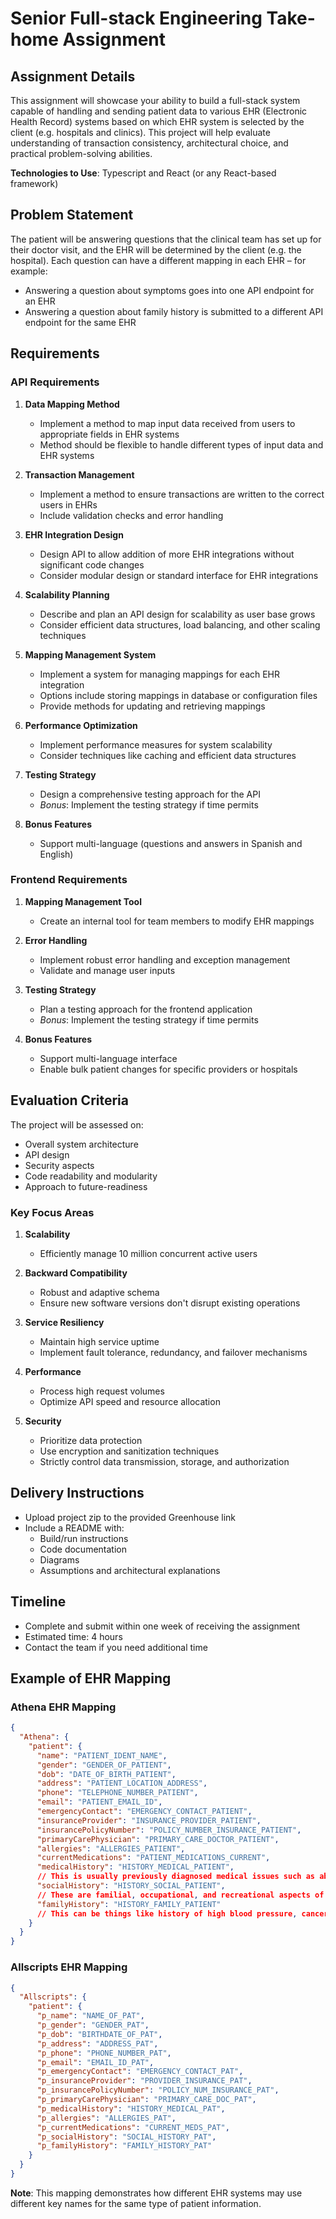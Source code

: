 # Senior Full-stack Engineering Take-home Assignment

## Assignment Details

This assignment will showcase your ability to build a full-stack system capable of handling and sending patient data to various EHR (Electronic Health Record) systems based on which EHR system is selected by the client (e.g. hospitals and clinics). This project will help evaluate understanding of transaction consistency, architectural choice, and practical problem-solving abilities.

**Technologies to Use**: Typescript and React (or any React-based framework)

## Problem Statement

The patient will be answering questions that the clinical team has set up for their doctor visit, and the EHR will be determined by the client (e.g. the hospital). Each question can have a different mapping in each EHR – for example:

- Answering a question about symptoms goes into one API endpoint for an EHR
- Answering a question about family history is submitted to a different API endpoint for the same EHR

## Requirements

### API Requirements

1. **Data Mapping Method**

   - Implement a method to map input data received from users to appropriate fields in EHR systems
   - Method should be flexible to handle different types of input data and EHR systems

2. **Transaction Management**

   - Implement a method to ensure transactions are written to the correct users in EHRs
   - Include validation checks and error handling

3. **EHR Integration Design**

   - Design API to allow addition of more EHR integrations without significant code changes
   - Consider modular design or standard interface for EHR integrations

4. **Scalability Planning**

   - Describe and plan an API design for scalability as user base grows
   - Consider efficient data structures, load balancing, and other scaling techniques

5. **Mapping Management System**

   - Implement a system for managing mappings for each EHR integration
   - Options include storing mappings in database or configuration files
   - Provide methods for updating and retrieving mappings

6. **Performance Optimization**

   - Implement performance measures for system scalability
   - Consider techniques like caching and efficient data structures

7. **Testing Strategy**

   - Design a comprehensive testing approach for the API
   - _Bonus_: Implement the testing strategy if time permits

8. **Bonus Features**
   - Support multi-language (questions and answers in Spanish and English)

### Frontend Requirements

1. **Mapping Management Tool**

   - Create an internal tool for team members to modify EHR mappings

2. **Error Handling**

   - Implement robust error handling and exception management
   - Validate and manage user inputs

3. **Testing Strategy**

   - Plan a testing approach for the frontend application
   - _Bonus_: Implement the testing strategy if time permits

4. **Bonus Features**
   - Support multi-language interface
   - Enable bulk patient changes for specific providers or hospitals

## Evaluation Criteria

The project will be assessed on:

- Overall system architecture
- API design
- Security aspects
- Code readability and modularity
- Approach to future-readiness

### Key Focus Areas

1. **Scalability**

   - Efficiently manage 10 million concurrent active users

2. **Backward Compatibility**

   - Robust and adaptive schema
   - Ensure new software versions don't disrupt existing operations

3. **Service Resiliency**

   - Maintain high service uptime
   - Implement fault tolerance, redundancy, and failover mechanisms

4. **Performance**

   - Process high request volumes
   - Optimize API speed and resource allocation

5. **Security**
   - Prioritize data protection
   - Use encryption and sanitization techniques
   - Strictly control data transmission, storage, and authorization

## Delivery Instructions

- Upload project zip to the provided Greenhouse link
- Include a README with:
  - Build/run instructions
  - Code documentation
  - Diagrams
  - Assumptions and architectural explanations

## Timeline

- Complete and submit within one week of receiving the assignment
- Estimated time: 4 hours
- Contact the team if you need additional time

## Example of EHR Mapping

### Athena EHR Mapping

```json
{
  "Athena": {
    "patient": {
      "name": "PATIENT_IDENT_NAME",
      "gender": "GENDER_OF_PATIENT",
      "dob": "DATE_OF_BIRTH_PATIENT",
      "address": "PATIENT_LOCATION_ADDRESS",
      "phone": "TELEPHONE_NUMBER_PATIENT",
      "email": "PATIENT_EMAIL_ID",
      "emergencyContact": "EMERGENCY_CONTACT_PATIENT",
      "insuranceProvider": "INSURANCE_PROVIDER_PATIENT",
      "insurancePolicyNumber": "POLICY_NUMBER_INSURANCE_PATIENT",
      "primaryCarePhysician": "PRIMARY_CARE_DOCTOR_PATIENT",
      "allergies": "ALLERGIES_PATIENT",
      "currentMedications": "PATIENT_MEDICATIONS_CURRENT",
      "medicalHistory": "HISTORY_MEDICAL_PATIENT",
      // This is usually previously diagnosed medical issues such as abdominal pain, shortness of breath, chest pain, injuries, past surgeries, etc.
      "socialHistory": "HISTORY_SOCIAL_PATIENT",
      // These are familial, occupational, and recreational aspects of the patient's life that can have the potential to be clinically significant. Think of alcohol, tobacco, drugs, diet, travel, etc.
      "familyHistory": "HISTORY_FAMILY_PATIENT"
      // This can be things like history of high blood pressure, cancer, stroke, diabet
    }
  }
}
```

### Allscripts EHR Mapping

```json
{
  "Allscripts": {
    "patient": {
      "p_name": "NAME_OF_PAT",
      "p_gender": "GENDER_PAT",
      "p_dob": "BIRTHDATE_OF_PAT",
      "p_address": "ADDRESS_PAT",
      "p_phone": "PHONE_NUMBER_PAT",
      "p_email": "EMAIL_ID_PAT",
      "p_emergencyContact": "EMERGENCY_CONTACT_PAT",
      "p_insuranceProvider": "PROVIDER_INSURANCE_PAT",
      "p_insurancePolicyNumber": "POLICY_NUM_INSURANCE_PAT",
      "p_primaryCarePhysician": "PRIMARY_CARE_DOC_PAT",
      "p_medicalHistory": "HISTORY_MEDICAL_PAT",
      "p_allergies": "ALLERGIES_PAT",
      "p_currentMedications": "CURRENT_MEDS_PAT",
      "p_socialHistory": "SOCIAL_HISTORY_PAT",
      "p_familyHistory": "FAMILY_HISTORY_PAT"
    }
  }
}
```

**Note**: This mapping demonstrates how different EHR systems may use different key names for the same type of patient information.
